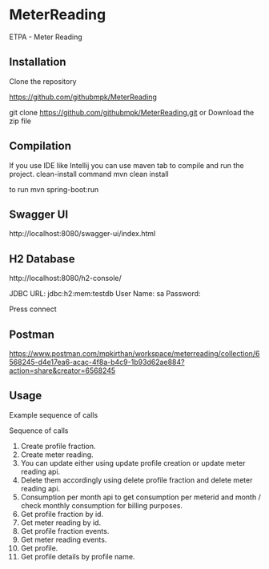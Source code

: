 # MeterReading
ETPA - Meter Reading

## Installation

Clone the repository

https://github.com/githubmpk/MeterReading

git clone https://github.com/githubmpk/MeterReading.git
or Download the zip file

## Compilation

If you use IDE like Intellij you can use maven tab to compile and run the project.
clean-install command
mvn clean install

to run
mvn spring-boot:run

## Swagger UI
http://localhost:8080/swagger-ui/index.html

## H2 Database
http://localhost:8080/h2-console/

JDBC URL: jdbc:h2:mem:testdb
User Name: sa
Password: 

Press connect

## Postman
https://www.postman.com/mpkirthan/workspace/meterreading/collection/6568245-d4e17ea6-acac-4f8a-b4c9-1b93d62ae884?action=share&creator=6568245

## Usage
Example sequence of calls

Sequence of calls

1. Create profile fraction.
2. Create meter reading.
3. You can update either using update profile creation or update meter reading api.
4. Delete them accordingly using delete profile fraction and delete meter reading api.
5. Consumption per month api to get consumption per meterid and month / check monthly consumption for billing purposes.
6. Get profile fraction by id.
7. Get meter reading by id.
8. Get profile fraction events.
9. Get meter reading events.
10. Get profile.
11. Get profile details by profile name.






